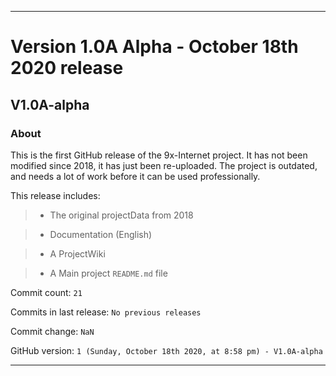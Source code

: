 
***

# Version 1.0A Alpha - October 18th 2020 release

## V1.0A-alpha

### About

This is the first GitHub release of the 9x-Internet project. It has not been modified since 2018, it has just been re-uploaded. The project is outdated, and needs a lot of work before it can be used professionally.

This release includes:

> * The original projectData from 2018

> * Documentation (English)

> * A ProjectWiki

> * A Main project `README.md` file

Commit count: `21`

Commits in last release: `No previous releases`

Commit change: `NaN`

GitHub version: `1 (Sunday, October 18th 2020, at 8:58 pm) - V1.0A-alpha`

***
